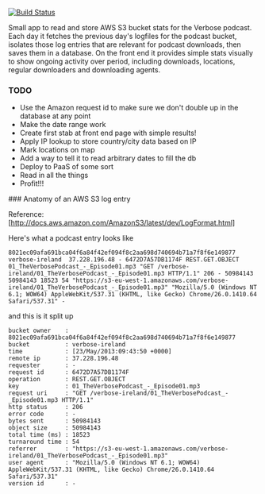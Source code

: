 [![Build Status](https://api.travis-ci.org/oisin/verbosnarf.png?branch=master)](https://travis-ci.org/oisin/verbosnarf)

Small app to read and store AWS S3 bucket stats for the Verbose podcast. Each day it fetches the previous day's logfiles for the podcast bucket, isolates those log entries that are relevant for podcast downloads, then saves them in a database. On the front end it provides simple stats visually to show ongoing activity over period, including downloads, locations, regular downloaders and downloading agents.

### TODO

 * Use the Amazon request id to make sure we don't double up in the database at any point
 * Make the date range work
 * Create first stab at front end page with simple results!
 * Apply IP lookup to store country/city data based on IP
 * Mark locations on map
 * Add a way to tell it to read arbitrary dates to fill the db
 * Deploy to PaaS of some sort
 * Read in all the things
 * Profit!!!

### Anatomy of an AWS S3 log entry

Reference: [http://docs.aws.amazon.com/AmazonS3/latest/dev/LogFormat.html]

Here's what a podcast entry looks like

```
8021ec09afa691bca04f6a84f42ef094f8c2aa698d740694b71a7f8f6e149877 verbose-ireland  37.228.196.48 - 6472D7A57DB1174F REST.GET.OBJECT 01_TheVerbosePodcast_-_Episode01.mp3 "GET /verbose-ireland/01_TheVerbosePodcast_-_Episode01.mp3 HTTP/1.1" 206 - 50984143 50984143 18523 54 "https://s3-eu-west-1.amazonaws.com/verbose-ireland/01_TheVerbosePodcast_-_Episode01.mp3" "Mozilla/5.0 (Windows NT 6.1; WOW64) AppleWebKit/537.31 (KHTML, like Gecko) Chrome/26.0.1410.64 Safari/537.31" -
```

and this is it split up

```
bucket owner    : 8021ec09afa691bca04f6a84f42ef094f8c2aa698d740694b71a7f8f6e149877 
bucket          : verbose-ireland 
time            : [23/May/2013:09:43:50 +0000] 
remote ip       : 37.228.196.48 
requester       : - 
request id      : 6472D7A57DB1174F 
operation       : REST.GET.OBJECT 
key             : 01_TheVerbosePodcast_-_Episode01.mp3 
request uri     : "GET /verbose-ireland/01_TheVerbosePodcast_-_Episode01.mp3 HTTP/1.1" 
http status     : 206 
error code      : - 
bytes sent      : 50984143 
object size     : 50984143 
total time (ms) : 18523 
turnaround time : 54 
referrer        : "https://s3-eu-west-1.amazonaws.com/verbose-ireland/01_TheVerbosePodcast_-_Episode01.mp3" 
user agent      : "Mozilla/5.0 (Windows NT 6.1; WOW64) AppleWebKit/537.31 (KHTML, like Gecko) Chrome/26.0.1410.64 Safari/537.31" 
version id      : -
```
